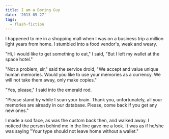 ```yaml
---
title: I am a Boring Guy
date: '2013-05-27'
tags:
  - flash-fiction
---
```


I happened to me in a shopping mall when I was on a business trip a million
light years from home. I stumbled into a food vendor's, weak and weary.

<!-- truncate -->

"Hi, I would like to get something to eat," I said, "But I left my wallet at the
space hotel."

"Not a problem, sir," said the service droid, "We accept and value unique human
memories. Would you like to use your memories as a currency. We will not take
them away, only make copies."

"Yes, please," I said into the emerald rod.

"Please stand by while I scan your brain. Thank you, unfortunately, all your
memories are already in our database. Please, come back if you get any new
ones."

I made a sod face, as was the custom back then, and walked away. I noticed the
person behind me in the line gave me a look. It was as if he/she was saying
"Your type should not leave home without a wallet."
